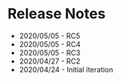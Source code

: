 # Release Notes

* 2020/05/05 - RC5
* 2020/05/05 - RC4
* 2020/05/05 - RC3
* 2020/04/27 - RC2
* 2020/04/24 - Initial iteration

